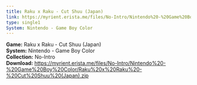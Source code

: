 ```yaml
---
title: Raku x Raku - Cut Shuu (Japan)
link: https://myrient.erista.me/files/No-Intro/Nintendo%20-%20Game%20Boy%20Color/Raku%20x%20Raku%20-%20Cut%20Shuu%20(Japan).zip
type: single1
System: Nintendo - Game Boy Color
---
```

<b>Game:</b> Raku x Raku - Cut Shuu (Japan)<br>
<b>System:</b> Nintendo - Game Boy Color<br>
<b>Collection:</b> No-Intro<br>
<b>Download:</b> https://myrient.erista.me/files/No-Intro/Nintendo%20-%20Game%20Boy%20Color/Raku%20x%20Raku%20-%20Cut%20Shuu%20(Japan).zip